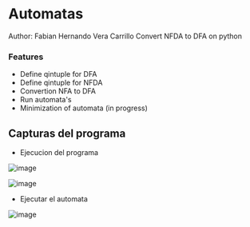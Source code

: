 # Automatas
Author: Fabian Hernando Vera Carrillo
Convert NFDA to DFA on python 

### Features
- Define qintuple for DFA
- Define qintuple for NFDA
- Convertion NFA to DFA
- Run automata's
- Minimization of automata (in progress)


## Capturas del programa

- Ejecucion del programa

![image](https://user-images.githubusercontent.com/64938329/120383488-8c7bee00-c2ea-11eb-850e-b8b2a4e5bb04.png)

![image](https://user-images.githubusercontent.com/64938329/120383805-f399a280-c2ea-11eb-84ef-cb64e214dea6.png)

- Ejecutar el automata

![image](https://user-images.githubusercontent.com/64938329/120383233-41fa7180-c2ea-11eb-908c-ea277e537bb2.png)

